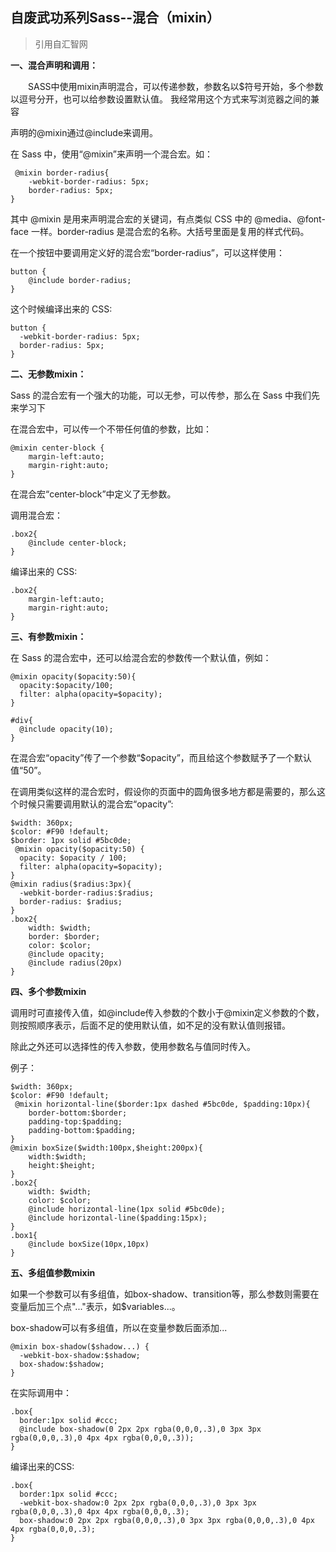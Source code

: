 自废武功系列Sass--混合（mixin）
--
> 引用自汇智网

**一、混合声明和调用：**


　　SASS中使用mixin声明混合，可以传递参数，参数名以$符号开始，多个参数以逗号分开，也可以给参数设置默认值。
我经常用这个方式来写浏览器之间的兼容

声明的@mixin通过@include来调用。

在 Sass 中，使用“@mixin”来声明一个混合宏。如：

	 @mixin border-radius{
	    -webkit-border-radius: 5px;
	    border-radius: 5px;
	}

其中 @mixin 是用来声明混合宏的关键词，有点类似 CSS 中的 @media、@font-face 一样。border-radius 是混合宏的名称。大括号里面是复用的样式代码。

在一个按钮中要调用定义好的混合宏“border-radius”，可以这样使用：


	button {
	    @include border-radius;
	}


这个时候编译出来的 CSS:


	button {
	  -webkit-border-radius: 5px;
	  border-radius: 5px;
	}


**二、无参数mixin：**


Sass 的混合宏有一个强大的功能，可以无参，可以传参，那么在 Sass 中我们先来学习下

在混合宏中，可以传一个不带任何值的参数，比如：

	@mixin center-block {
	    margin-left:auto;
	    margin-right:auto;
	}

在混合宏“center-block”中定义了无参数。

调用混合宏：

	.box2{
	    @include center-block;
	}

编译出来的 CSS:

	.box2{
	    margin-left:auto;
	    margin-right:auto;
	}


**三、有参数mixin：**

在 Sass 的混合宏中，还可以给混合宏的参数传一个默认值，例如：

	@mixin opacity($opacity:50){
	  opacity:$opacity/100;
	  filter: alpha(opacity=$opacity);
	}
	
	#div{
	  @include opacity(10);
	}

在混合宏“opacity”传了一个参数“$opacity”，而且给这个参数赋予了一个默认值“50”。

在调用类似这样的混合宏时，假设你的页面中的圆角很多地方都是需要的，那么这个时候只需要调用默认的混合宏“opacity”:

	$width: 360px; 
	$color: #F90 !default;
	$border: 1px solid #5bc0de; 
	 @mixin opacity($opacity:50) {
	  opacity: $opacity / 100;
	  filter: alpha(opacity=$opacity);
	}
	@mixin radius($radius:3px){
	  -webkit-border-radius:$radius;
	  border-radius: $radius; 
	}
	.box2{
		width: $width; 
		border: $border; 
	    color: $color;
	    @include opacity;
	  	@include radius(20px)
	}


**四、多个参数mixin**

调用时可直接传入值，如@include传入参数的个数小于@mixin定义参数的个数，则按照顺序表示，后面不足的使用默认值，如不足的没有默认值则报错。

除此之外还可以选择性的传入参数，使用参数名与值同时传入。


例子：

	$width: 360px; 
	$color: #F90 !default;
	 @mixin horizontal-line($border:1px dashed #5bc0de, $padding:10px){
	    border-bottom:$border;
	    padding-top:$padding;
	    padding-bottom:$padding;  
	}
	@mixin boxSize($width:100px,$height:200px){
		width:$width;
	  	height:$height;
	}
	.box2{
		width: $width;
	    color: $color;
	    @include horizontal-line(1px solid #5bc0de);
	    @include horizontal-line($padding:15px);
	}
	.box1{
		@include boxSize(10px,10px)
	}


**五、多组值参数mixin**

如果一个参数可以有多组值，如box-shadow、transition等，那么参数则需要在变量后加三个点"..."表示，如$variables...。

box-shadow可以有多组值，所以在变量参数后面添加...
	
	@mixin box-shadow($shadow...) {
	  -webkit-box-shadow:$shadow;
	  box-shadow:$shadow;
	}


在实际调用中：

	.box{
	  border:1px solid #ccc;
	  @include box-shadow(0 2px 2px rgba(0,0,0,.3),0 3px 3px rgba(0,0,0,.3),0 4px 4px rgba(0,0,0,.3));
	}

编译出来的CSS:

	.box{
	  border:1px solid #ccc;
	  -webkit-box-shadow:0 2px 2px rgba(0,0,0,.3),0 3px 3px rgba(0,0,0,.3),0 4px 4px rgba(0,0,0,.3);
	  box-shadow:0 2px 2px rgba(0,0,0,.3),0 3px 3px rgba(0,0,0,.3),0 4px 4px rgba(0,0,0,.3);
	}